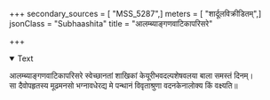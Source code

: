 +++
secondary_sources = [ "MSS_5287",]
meters = [ "शार्दूलविक्रीडितम्",]
jsonClass = "Subhaashita"
title = "आलम्ब्याङ्गणवाटिकापरिसरे"

+++

<details open><summary>Text</summary>

आलम्ब्याङ्गणवाटिकापरिसरे स्वेच्छानतां शाखिकां केयूरीभवदल्पशेषवलया बाला समस्तं दिनम्।  
सा दैवोपहृतस्य मूढमनसो भग्नावधेरद्य मे पन्थानं विवृताश्रुणा वदनकेनालोक्य किं वक्ष्यति॥
</details>
